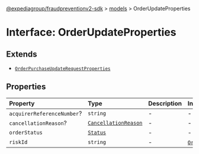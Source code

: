 [@expediagroup/fraudpreventionv2-sdk](../../index.md) > [models](../index.md) > OrderUpdateProperties

# Interface: OrderUpdateProperties

## Extends

- [`OrderPurchaseUpdateRequestProperties`](OrderPurchaseUpdateRequestProperties.md)

## Properties

| Property | Type | Description | Inheritance | Source |
| :------ | :------ | :------ | :------ | :------ |
| `acquirerReferenceNumber`? | `string` | - | - | models/OrderUpdate.ts:63 |
| `cancellationReason`? | [`CancellationReason`](../classes/CancellationReason.md) | - | - | models/OrderUpdate.ts:64 |
| `orderStatus` | [`Status`](../type-aliases/Status.md) | - | - | models/OrderUpdate.ts:62 |
| `riskId` | `string` | - | [`OrderPurchaseUpdateRequestProperties`](OrderPurchaseUpdateRequestProperties.md).`riskId` | models/OrderPurchaseUpdateRequest.ts:42 |
